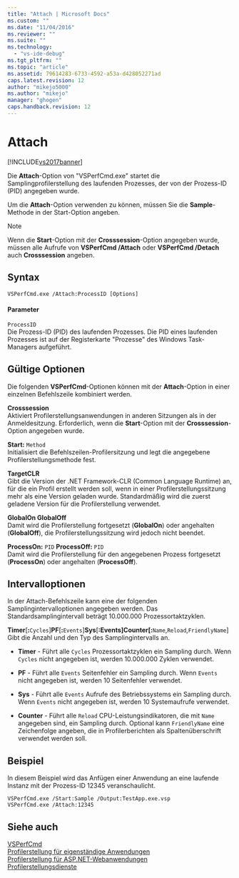 ```yaml
---
title: "Attach | Microsoft Docs"
ms.custom: ""
ms.date: "11/04/2016"
ms.reviewer: ""
ms.suite: ""
ms.technology: 
  - "vs-ide-debug"
ms.tgt_pltfrm: ""
ms.topic: "article"
ms.assetid: 79614283-6733-4592-a53a-d428052271ad
caps.latest.revision: 12
author: "mikejo5000"
ms.author: "mikejo"
manager: "ghogen"
caps.handback.revision: 12
---
```

# Attach
[!INCLUDE[vs2017banner](../code-quality/includes/vs2017banner.md)]

Die **Attach**\-Option von "VSPerfCmd.exe" startet die Samplingprofilerstellung des laufenden Prozesses, der von der Prozess\-ID \(PID\) angegeben wurde.  
  
 Um die **Attach**\-Option verwenden zu können, müssen Sie die **Sample**\-Methode in der Start\-Option angeben.  
  
> [!NOTE]
>  Wenn die **Start**\-Option mit der **Crosssession**\-Option angegeben wurde, müssen alle Aufrufe von **VSPerfCmd \/Attach** oder **VSPerfCmd \/Detach** auch **Crosssession** angeben.  
  
## Syntax  
  
```  
VSPerfCmd.exe /Attach:ProcessID [Options]  
```  
  
#### Parameter  
 `ProcessID`  
 Die Prozess\-ID \(PID\) des laufenden Prozesses.  Die PID eines laufenden Prozesses ist auf der Registerkarte "Prozesse" des Windows Task\-Managers aufgeführt.  
  
## Gültige Optionen  
 Die folgenden **VSPerfCmd**\-Optionen können mit der **Attach**\-Option in einer einzelnen Befehlszeile kombiniert werden.  
  
 **Crosssession**  
 Aktiviert Profilerstellungsanwendungen in anderen Sitzungen als in der Anmeldesitzung.  Erforderlich, wenn die **Start**\-Option mit der **Crosssession**\-Option angegeben wurde.  
  
 **Start:** `Method`  
 Initialisiert die Befehlszeilen\-Profilersitzung und legt die angegebene Profilerstellungsmethode fest.  
  
 **TargetCLR**  
 Gibt die Version der .NET Framework\-CLR \(Common Language Runtime\) an, für die ein Profil erstellt werden soll, wenn in einer Profilerstellungssitzung mehr als eine Version geladen wurde.  Standardmäßig wird die zuerst geladene Version für die Profilerstellung verwendet.  
  
 **GlobalOn GlobalOff**  
 Damit wird die Profilerstellung fortgesetzt \(**GlobalOn**\) oder angehalten \(**GlobalOff**\), die Profilerstellungssitzung wird jedoch nicht beendet.  
  
 **ProcessOn:** `PID` **ProcessOff:** `PID`  
 Damit wird die Profilerstellung für den angegebenen Prozess fortgesetzt \(**ProcessOn**\) oder angehalten \(**ProcessOff**\).  
  
## Intervalloptionen  
 In der Attach\-Befehlszeile kann eine der folgenden Samplingintervalloptionen angegeben werden.  Das Standardsamplingintervall beträgt 10.000.000 Prozessortaktzyklen.  
  
 **Timer**\[**:**`Cycles`\]**PF**\[**:**`Events`\]**Sys**\[**:**Events\]**Counter**\[**:**`Name`,`Reload`,`FriendlyName`\]  
 Gibt die Anzahl und den Typ des Samplingintervalls an.  
  
-   **Timer** \- Führt alle `Cycles` Prozessortaktzyklen ein Sampling durch.  Wenn `Cycles` nicht angegeben ist, werden 10.000.000 Zyklen verwendet.  
  
-   **PF** \- Führt alle `Events` Seitenfehler ein Sampling durch.  Wenn `Events` nicht angegeben ist, werden 10 Seitenfehler verwendet.  
  
-   **Sys** \- Führt alle `Events` Aufrufe des Betriebssystems ein Sampling durch.  Wenn `Events` nicht angegeben ist, werden 10 Systemaufrufe verwendet.  
  
-   **Counter** \- Führt alle `Reload` CPU\-Leistungsindikatoren, die mit `Name` angegeben sind, ein Sampling durch.  Optional kann `FriendlyName` eine Zeichenfolge angeben, die  in Profilerberichten als Spaltenüberschrift verwendet werden soll.  
  
## Beispiel  
 In diesem Beispiel wird das Anfügen einer Anwendung an eine laufende Instanz mit der Prozess\-ID 12345 veranschaulicht.  
  
```  
VSPerfCmd.exe /Start:Sample /Output:TestApp.exe.vsp  
VSPerfCmd.exe /Attach:12345  
```  
  
## Siehe auch  
 [VSPerfCmd](../profiling/vsperfcmd.md)   
 [Profilerstellung für eigenständige Anwendungen](../profiling/command-line-profiling-of-stand-alone-applications.md)   
 [Profilerstellung für ASP.NET\-Webanwendungen](../profiling/command-line-profiling-of-aspnet-web-applications.md)   
 [Profilerstellungsdienste](../profiling/command-line-profiling-of-services.md)